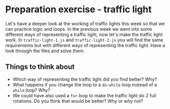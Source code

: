 # Preparation exercise - traffic light

Let's have a deeper look at the working of traffic lights this week so that we can practice logic and loops. In the previous week we went into some different ways of representing a traffic light, now let's make the traffic light work. In `traffic-light-1.js` and `traffic-light-2.js` you will find the same requirements but with different ways of representing the traffic light. Have a look through the files and solve them.

## Things to think about

- Which way of representing the traffic light did you find better? Why?
- What happens if you change the loop to a `do-while` loop instead of a `while` loop? Why?
- We could have also used a `for` loop to make the traffic light do 2 full rotations. Do you think that would be better? Why or why not?

